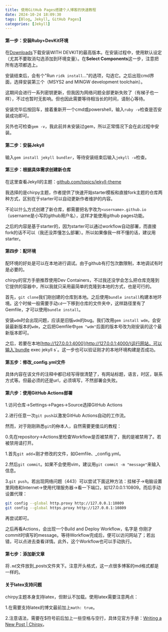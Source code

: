 ```yaml
---
title: 使用GitHub Pages搭建个人博客的快速教程
date: 2024-10-24 18:09:30
tags: [Blog, Jekyll, GitHub Pages]
categories: [Jekyll]
---
```


#### 第一步：安装Ruby+DevKit环境

在[Downloads](https://rubyinstaller.org/downloads/)下载安装WITH DEVKIT的最高版本。在安装过程中，使用默认设定（尤其不要取消勾选添加到环境变量）。在**Select Components**这一步，注意把所有选项都选上。

安装结束后，会有个"Run `ridk install`..."的选项，勾选它。之后出现cmd界面，选择安装第三个（MSYS2 and  MINGW development toolchain）。

这期间会进行一系列密钥更新，但我因为网络问题全部更新失败了（有梯子也一样），不过也暂时无影响。但也因此需要等待相当长的时间，请耐心等待。

安装完毕后按回车，接着重新开一个cmd或powershell，输入`ruby -v`检查是否安装成功即可。

另外也可检查`gem -v`，我此前并未安装过gem，所以正常情况下会在此过程中安装。

#### 第二步：安装Jekyll

输入`gem install jekyll bundler`，等待安装结束后输入`jekyll -v`检查。

#### 第三步：根据具体需求创建新仓库

在这里查看Jekyll的主题：[github.com/topics/jekyll-theme](https://github.com/topics/jekyll-theme)

我选择的是chirpy主题，作者提供了快速开始starter模板和直接fork主题的仓库两种方式，区别在于starter可以自动更新作者维护的内容。

不论以什么方式创建了新仓库，都需要把名字改为`<username>.github.io`（username是小写的github用户名），这样才能使用github pages功能。

之后的内容是基于starter的，因为starter可以通过workflow自动部署，而直接fork的话不可以（我还没弄懂怎么部署）。所以如果像我一样不懂的话，建议用starter。

#### 第四步：配环境

配环境的好处是可以在本地进行调试。由于github有打包次数限制，本地调试有时是必要的。

chirpy的官方手册推荐使用Dev Containers，不过我还没学会怎么把仓库克隆到它提供的容器中，所以我就只采用最简单的克隆到本地的方式，也是可行的。

首先，`git clone`我们刚创建的仓库到本地。之后使用`bundle install`构建本地环境。这个时候一般需要手动`cd`一下移到仓库的文件夹中，这样路径里有了Gemfile，才可以使用`bundle install`。

安装`wdm`时会出现问题，应该是旧版`wdm`的bug。我们改用`gem install wdm`，会安装最新版本的`wdm`，之后把Gemfile中`gem "wdm"`后面的版本号改为刚安装的这个最新版本即可。

之后，若要在本地[http://127.0.0.1:4000](http://127.0.0.1:4000/)运行网站，可以输入`bundle exec jekyll s`。这一步也可以验证刚才的本地环境构建是否成功。

#### 第五步：修改_config.yml文件

具体内容在该文件的注释中都已经写得很清楚了，有网站标题，语言，时区，联系方式等。但最必须的还是url，必须填写，不然部署会失败。

#### 第六步：使用GitHub Actions部署

1.访问仓库→Settings→Pages→Source选择GitHub Actions

2.进行任意一次`git push`以激发GitHub Actions自动的工作流。

然而，对于刚刚熟悉`git`的~~你~~本人，自然需要更傻瓜的教程：

0.先在repository→Actions里检查Workflow是否被禁用了，我的是被禁用了。若被禁用请打开。

1.首先`git add`+刚才修改的文件，如Gemfile、_config.yml。

2.然后`git commit`。如果不会使用vim，建议用`git commit -m "message"`来输入信息。

3.`git push`。若出现网络问题（443）可以尝试下面这种方法：挂梯子→电脑设置里网络和Internet→使用代理服务器→看一下端口，如127.0.0.1:10809。而后手动设置代理：

```bash
git config --global http.proxy http://127.0.0.1:10809
git config --global https.proxy http://127.0.0.1:10809
```

再尝试即可。

之后再看Actions，会出现一个Build and Deploy Workflow，名字是 你刚才commit时填写的message。等待Workflow完成后，便可以访问网站了；若出错，可以点进去查看详情。此外，这个Workflow也可以手动执行。

#### 第七步：添加新文章

将`.md`文件放到_posts文件夹下。注意开头格式，这一点很多博客的md格式都是一样的。

#### 关于latex支持问题

chirpy主题本身支持latex，但默认不加载。使用latex需要注意两点：

1.在需要支持latex的博文最前加上`math: true`。

2.注意语法，需要在$符号前后加上一些空格与空行，具体见官方手册：[Writing a New Post | Chirpy](https://chirpy.cotes.page/posts/write-a-new-post/#mathematics)。



